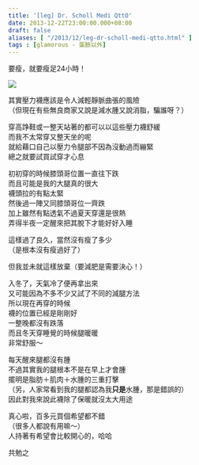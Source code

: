 ```yaml
---
title: '[leg] Dr. Scholl Medi QttO'
date: 2013-12-22T23:00:00.000+08:00
draft: false
aliases: [ "/2013/12/leg-dr-scholl-medi-qtto.html" ]
tags : [glamorous - 蛋臉以外]
---
```


要瘦，就要瘦足24小時！  

![](/images/drschollqtto.jpg)

其實壓力襪應該是令人減輕靜脈曲張的風險  
（但現在有些無良商家又說是減水腫又說消脂，騙誰呀？）  
  
穿高踭鞋或一整天站著的都可以以這些壓力襪舒緩  
而我不太常穿又整天坐的呢  
就給藉口自己以壓力令腿部不因為沒動過而繃緊  
總之就要試買試穿才心息  
  
初初穿的時候膝頭哥位置一直往下跌  
而且可能是我的大腿真的很大  
襪頭拉的有點太緊  
然後過一陣又同膝頭哥位一齊跌  
加上雖然有點透氣不過夏天穿還是很熱  
弄得半夜一定醒來把其脫下才能好好入睡  
  
這樣過了良久，當然沒有瘦了多少  
（是根本沒有瘦過好了）  
  
但我並未就這樣放棄（要減肥是需要決心！）  
  
入冬了，天氣冷了便再拿出來  
又可能因為不多不少又試了不同的減腿方法  
所以現在再穿的時候  
襪的位置已經是剛剛好  
一整晚都沒有跌落  
而且冬天穿睡覺的時候腿暖暖  
非常舒服～  
  
每天醒來腿都沒有腫  
不過其實我的腿根本不是在早上才會腫  
擺明是脂肪＋肌肉＋水腫的三重打擊  
（另，人家常看到我的腿都認為我**只是**水腫，那是錯誤的）  
因此對我來說此襪除了保暖就沒太大用途  
  
  
真心啦，百多元買個希望都不錯  
（很多人都說有用嘛～）  
人持著有希望會比較開心的，哈哈  
  
  
  
共勉之
